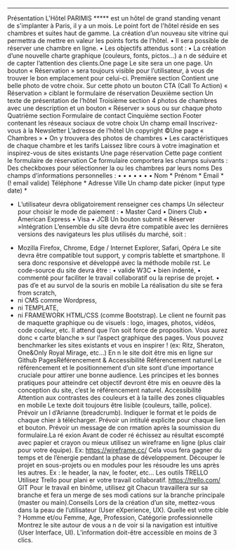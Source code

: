 *****
Présentation
L'Hôtel PARIMIS ***** est un hôtel de grand standing venant de s'implanter à Paris, il y a
un mois.
Le point fort de l'hôtel réside en ses chambres et suites haut de gamme.
La création d’un nouveau site vitrine qui permettra de mettre en valeur les points
forts de l’hôtel.
• Il sera possible de réserver une chambre en ligne.
•
Les objectifs attendus sont :
• La création d’une nouvelle charte graphique (couleurs, fonts, pictos...) a n de
séduire et de capter l’attention des clients.One page
Le site sera un one page.
Un bouton « Réservation » sera toujours visible pour l’utilisateur,
à vous de trouver le bon emplacement pour celui-ci.
Première section
Contient une belle photo de votre choix.
Sur cette photo un bouton CTA (Call To Action) « Réservation » ciblant le formulaire de
réservation
Deuxième section
Un texte de présentation de l’hôtel
Troisième section
4 photos de chambres avec une description et un bouton « Réserver » sous ou sur
chaque photo
Quatrième section
Formulaire de contact
Cinquième section
Footer contenant les réseaux sociaux de votre choix
Un champ email Inscrivez-vous à la Newsletter
L’adresse de l’hôtel
Un copyright ©Une page « Chambres »
• On y trouvera des photos de chambres
• Les caractéristiques de chaque chambre et les tarifs
Laissez libre cours à votre imagination et inspirez-vous de sites existants
Une page réservation
Cette page contient le formulaire de réservation
Ce formulaire comportera les champs suivants :
Des checkboxes pour sélectionner la ou les chambres par leurs noms
Des champs d’informations personnelles :
•
•
•
•
•
•
•
Nom *
Prénom *
Email * (! email valide)
Téléphone *
Adresse
Ville
Un champ date picker (input type date) *
* L’utilisateur devra obligatoirement renseigner ces champs
Un sélecteur pour choisir le mode de paiement :
• Master Card
• Diners Club
• American Express
• Visa
• JCB
Un bouton submit « Réserver »Intégration
L’ensemble du site devra être compatible avec les dernières versions des navigateurs les
plus utilisés du marché, soit :
- Mozilla Firefox, Chrome, Edge / Internet Explorer, Safari, Opéra
Le site devra être compatible tout support, y compris tablette et smartphone.
Il sera donc responsive et développé avec la méthode mobile rst.
Le code-source du site devra être :
• valide W3C
• bien indenté,
• commenté pour faciliter le travail collaboratif ou la reprise de projet.
• pas d’e et au survol de la souris en mobile
La réalisation du site se fera from scratch,
- ni CMS comme Wordpress,
- ni TEMPLATE,
- ni FRAMEWORK HTML/CSS (comme Bootstrap).
Le client ne fournit pas de maquette graphique ou de visuels : logo, images, photos,
vidéos, code couleur, etc.
Il attend que l’on soit force de proposition.
Vous aurez donc « carte blanche » sur l’aspect graphique des pages.
Vous pouvez benchmarker les sites existants et vous en inspirer !
(ex: Ritz, Sheraton, One&Only Royal Mirage, etc...)
En n le site doit être mis en ligne sur Github PagesRéférencement & Accessibilité
Référencement naturel
Le référencement et le positionnement d’un site sont d’une importance cruciale pour
attirer une bonne audience.
Les principes et les bonnes pratiques pour atteindre cet objectif devront être mis en
oeuvre dès la conception du site, c’est le référencement naturel.
Accessibilité
Attention aux contrastes des couleurs et à la taille des zones cliquables en mobile
Le texte doit toujours être lisible (couleurs, taille, police).
Prévoir un l d’Arianne (breadcrumb).
Indiquer le format et le poids de chaque chier à télécharger.
Prévoir un intitulé explicite pour chaque lien et bouton.
Prévoir un message de con rmation après la soumission du formulaire.La ré exion
Avant de coder ré échissez au résultat escompté avec papier et crayon
ou mieux utilisez un wireframe en ligne (plus clair pour votre équipe).
Ex: https://wireframe.cc/
Cela vous fera gagner du temps et de l’énergie pendant la phase de développement.
Découper le projet en sous-projets ou en modules pour les résoudre les uns après les
autres.
Ex : le header, la nav, le footer, etc...
Les outils
TRELLO
Utilisez Trello pour plani er votre travail collaboratif.
https://trello.com/
GIT
Pour le travail en binôme, utilisez git
Chacun travaillera sur sa branche et fera un merge de ses modi cations sur la branche
principale (master ou main).Conseils
Lors de la création d’un site, mettez-vous dans la peau de l’utilisateur (User eXperience,
UX).
Quelle est votre cible ? Homme et/ou Femme, Age, Profession, Catégorie professionnelle
Montrez le site autour de vous a n de voir si la navigation est intuitive (User Interface, UI).
L’information doit-être accessible en moins de 3 clics.